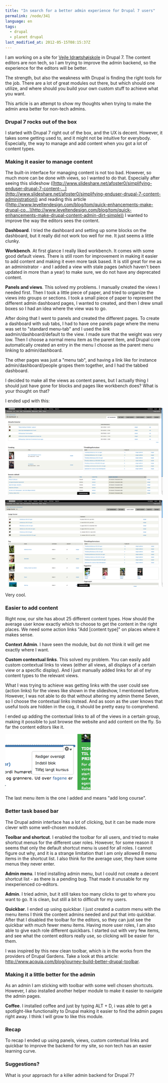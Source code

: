 ```yaml
---
title: "In search for a better admin experience for Drupal 7 users"
permalink: /node/341
language: en
tags:
  - drupal
  - planet drupal
last_modified_at: 2012-05-15T08:15:37Z
---
```


I am working on a site for [Vejle Idrætshøjskole](http://vih.dk) in Drupal 7. The content editors are non tech, so I am trying to improve the admin backend, so the experience for the editors will be better.

The strength, but also the weakness with Drupal is finding the right tools for the job. There are a lot of great modules out there, but which should one utilize, and where should you build your own custom stuff to achieve what you want.

This article is an attempt to show my thoughts when trying to make the admin area better for non-tech admins.

### Drupal 7 rocks out of the box

I started with Drupal 7 right out of the box, and the UX is decent. However, it takes some getting used to, and it might not be intuitive for everybody. Especially, the way to manage and add content when you got a lot of content types.

### Making it easier to manage content

The built-in interface for managing content is not too bad. However, so much more can be done with views, so I wanted to do that. Especially after seeing this slideshow ([http://www.slideshare.net/afoster0/simplifying-enduser-drupal-7-content-...](http://www.slideshare.net/afoster0/simplifying-enduser-drupal-7-content-administration)) and reading this article ([http://www.leveltendesign.com/blog/tom/quick-enhancements-make-drupal-co...](http://www.leveltendesign.com/blog/tom/quick-enhancements-make-drupal-content-admin-dirt-simple)) I wanted to improve the way the editors sees the content.

**Dashboard**. I tried the dashboard and setting up some blocks on the dashboard, but it really did not work too well for me. It just seems a little clunky.

**Workbench**. At first glance I really liked workbench. It comes with some good default views. There is still room for improvement in making it easier to add content and making it even more task based. It is still great for me as an administrator - and I added a view with stale pages (which haven't been updated in more than a year) to make sure, we do not have any deprecated content.

**Panels and views**. This solved my problems. I manually created the views I needed first. Then I took a little piece of paper, and tried to organize the views into groups or sections. I took a small piece of paper to represent the different admin dashboard pages, I wanted to created, and then I drew small boxes so I had an idea where the view was to go.

After doing that I went to panels and created the different pages. To create a dashboard with sub tabs, I had to have one panels page where the menu was set to "standard menu-tab" and I used the link aadmin/dashboard/default to the view. I made sure that the weight was very low. Then I choose a normal menu item as the parent item, and Drupal core automatically created an entry in the menu I choose as the parent menu linking to admin/dashboard.

The other pages was just a "menu tab", and having a link like for instance admin/dashboard/people gropes them together, and I had the tabbed dashboard.

I decided to make all the views as content panes, but I actually thing I should just have gone for blocks and pages like workbench does? What is your thought on that?

I ended upd with this:

![](/assets/images/skaermbillede_2012-02-29_kl._20.22.31.png)

![](/assets/images/skaermbillede_2012-02-29_kl._20.23.30.png)

Very cool.

### Easier to add content

Right now, our site has about 25 different content types. How should the average user know exactly which to choose to get the content in the right places. We need some action links "Add \[content type\]" on places where it makes sense.

**Context Admin**. I have seen the module, but do not think it will get me exactly where I want.

**Custom contextual links**. This solved my problem. You can easily add custom contextual links to views (either all views, all displays of a certain view or a specific display). And I just manually added links for all of my content types to the relevant views.

What I was trying to achieve was getting links with the user could see (action links) for the views like shown in the slideshow, I mentioned before. However, I was not able to do that without altering my admin theme Seven, so I choose the contextual links instead. And as soon as the user knows that useful tools are hidden in the cog, it should be pretty easy to comprehend.

I ended up adding the contextual links to all of the views in a certain group, making it possible to just browse the website and add content on the fly. So far the content editors like it.

![](/assets/images/skaermbillede_2012-02-29_kl._20.44.17.png)

The last menu item is the one I added and means "add long course".

### Better task based bar

The Drupal admin interface has a lot of clicking, but it can be made more clever with some well-chosen modules.

**Toolbar and shortcut**. I enabled the toolbar for all users, and tried to make shortcut menus for the different user roles. However, for some reason it seems that only the default shortcut menu is used for all roles. I cannot figure out why, and it is a strange limitation that I am only allowed 8 menu items in the shortcut list. I also think for the average user, they have some menus they never enter.

**Admin menu**. I tried installing admin menu, but I could not create a decent shortcut list - as there is a pending bug. That made it unusable for my inexperienced co-editors.

**Admin**. I tried admin, but it still takes too many clicks to get to where you want to go. It is clean, but still a bit to difficult for my users.

**Quickbar**. I ended up using quickbar. I just created a custom menu with the menu items I think the content admins needed and put that into quickbar. After that I disabled the toolbar for the editors, so they can just see the quickbar with much fewer menu items. Having more user roles, I am also able to give each role different quickbars. I started out with very few items, and see what the content editors really use, so clicking will be easier for them.

I was inspired by this new clean toolbar, which is in the works from the providers of Drupal Gardens. Take a look at this article: <http://www.acquia.com/blog/journey-build-better-drupal-toolbar>.

### Making it a little better for the admin

As an admin I am sticking with toolbar with some well chosen shortcuts. However, I also installed another helper module to make it easier to navigate the admin pages.

**Coffee**. I installed coffee and just by typing ALT + D, i was able to get a spotlight-like functionality to Drupal making it easier to find the admin pages right away. I think I will grow to like this module.

### Recap

To recap I ended up using panels, views, custom contextual links and quickbar to improve the backend for my site, so non tech has an easier learning curve.

### Suggestions?

What is your approach for a killer admin backend for Drupal 7?
